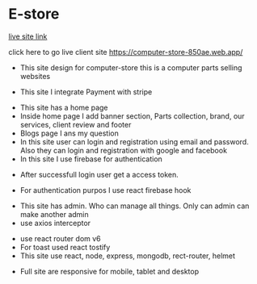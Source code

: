 # E-store

[live site link](https://computer-store-850ae.web.app/)

click here to go live client site https://computer-store-850ae.web.app/


- This site design for computer-store this is a computer parts selling websites 
* This site I integrate Payment with stripe
- This site has a home page
- Inside home page I add banner section, Parts collection, brand, our services, client review and footer
- Blogs page I ans my question
- In this site user can login and registration using email and password. Also they can login and registration with google and facebook
- In this site I use firebase for authentication
* After successfull login user get a access token.
- For authentication purpos I use react firebase hook
* This site has admin. Who can manage all things. Only can admin can make another admin
* use axios interceptor
- use react router dom v6
- For toast used react tostify
- This site use react, node, express, mongodb, rect-router, helmet
* Full site are responsive for mobile, tablet and desktop

